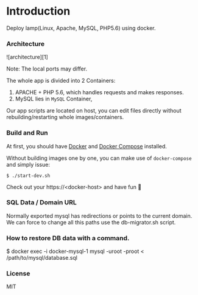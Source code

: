 # Introduction

Deploy lamp(Linux, Apache, MySQL, PHP5.6) using docker.

### Architecture

![architecture][1]

Note: The local ports may differ.

The whole app is divided into 2 Containers:

1. APACHE + PHP 5.6, which handles requests and makes responses.
2. MySQL lies in `MySQL` Container,

Our app scripts are located on host, you can edit files directly without rebuilding/restarting whole images/containers.

### Build and Run

At first, you should have [Docker](https://docs.docker.com) and [Docker Compose](https://docs.docker.com/compose) installed.

Without building images one by one, you can make use of `docker-compose` and simply issue:

    $ ./start-dev.sh

Check out your https://\<docker-host\> and have fun :beer:

### SQL Data / Domain URL

Normally exported mysql has redirections or points to the current domain. We can force to change all this paths use the db-migrator.sh script.

### How to restore DB data with a command.

$ docker exec -i docker-mysql-1 mysql -uroot -proot < /path/to/mysql/database.sql

### License

MIT
